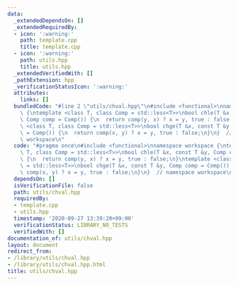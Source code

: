 ```yaml
---
data:
  _extendedDependsOn: []
  _extendedRequiredBy:
  - icon: ':warning:'
    path: template.cpp
    title: template.cpp
  - icon: ':warning:'
    path: utils.hpp
    title: utils.hpp
  _extendedVerifiedWith: []
  _pathExtension: hpp
  _verificationStatusIcon: ':warning:'
  attributes:
    links: []
  bundledCode: "#line 2 \"utils/chval.hpp\"\n#include <functional>\nnamespace workspace\
    \ {\ntemplate <class T, class Comp = std::less<T>>\nbool chle(T &x, const T &y,\
    \ Comp comp = Comp()) {\n  return comp(y, x) ? x = y, true : false;\n}\ntemplate\
    \ <class T, class Comp = std::less<T>>\nbool chge(T &x, const T &y, Comp comp\
    \ = Comp()) {\n  return comp(x, y) ? x = y, true : false;\n}\n}  // namespace\
    \ workspace\n"
  code: "#pragma once\n#include <functional>\nnamespace workspace {\ntemplate <class\
    \ T, class Comp = std::less<T>>\nbool chle(T &x, const T &y, Comp comp = Comp())\
    \ {\n  return comp(y, x) ? x = y, true : false;\n}\ntemplate <class T, class Comp\
    \ = std::less<T>>\nbool chge(T &x, const T &y, Comp comp = Comp()) {\n  return\
    \ comp(x, y) ? x = y, true : false;\n}\n}  // namespace workspace\n"
  dependsOn: []
  isVerificationFile: false
  path: utils/chval.hpp
  requiredBy:
  - template.cpp
  - utils.hpp
  timestamp: '2020-09-27 13:39:20+09:00'
  verificationStatus: LIBRARY_NO_TESTS
  verifiedWith: []
documentation_of: utils/chval.hpp
layout: document
redirect_from:
- /library/utils/chval.hpp
- /library/utils/chval.hpp.html
title: utils/chval.hpp
---
```

